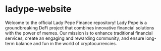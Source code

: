 # ladype-website
Welcome to the official Lady Pepe Finance repository! Lady Pepe is a groundbreaking DeFi project that combines innovative financial solutions with the power of memes. Our mission is to enhance traditional financial services, create an engaging and rewarding community, and ensure long-term balance and fun in the world of cryptocurrencies.
